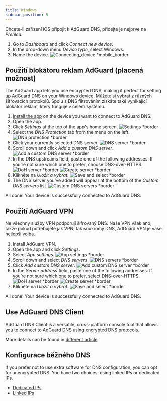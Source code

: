 ```yaml
---
title: Windows
sidebar_position: 5
---
```


Chcete-li zařízení iOS připojit k AdGuard DNS, přidejte je nejprve na _Přehled_:

1. Go to _Dashboard_ and click _Connect new device_.
2. In the drop-down menu _Device type_, select Windows.
3. Name the device.
   ![Connecting\_device \*mobile\_border](https://cdn.adtidy.org/content/kb/dns/private/new_dns/connect/windows_ab/choose_windows.png)

## Použití blokátoru reklam AdGuard (placená možnost)

The AdGuard app lets you use encrypted DNS, making it perfect for setting up AdGuard DNS on your Windows device. Můžete si vybrat z různých šifrovacích protokolů. Spolu s DNS filtrováním získáte také vynikající blokátor reklam, který funguje v celém systému.

1. [Install the app](https://adguard.com/adguard-windows/overview.html) on the device you want to connect to AdGuard DNS.
2. Open the app.
3. Click _Settings_ at the top of the app's home screen.
   ![Settings \*border](https://cdn.adtidy.org/content/kb/dns/private/new_dns/connect/windows_ab/windows_step3.png)
4. Select the _DNS Protection_ tab from the menu on the left.
   ![DNS protection \*border](https://cdn.adtidy.org/content/kb/dns/private/new_dns/connect/windows_ab/windows_step4.png)
5. Click your currently selected DNS server.
   ![DNS server \*border](https://cdn.adtidy.org/content/kb/dns/private/new_dns/connect/windows_ab/windows_step5.png)
6. Scroll down and click _Add a custom DNS server_.
   ![Add a custom DNS server \*border](https://cdn.adtidy.org/content/kb/dns/private/new_dns/connect/windows_ab/windows_step6.png)
7. In the DNS upstreams field, paste one of the following addresses. If you’re not sure which one to prefer, choose DNS-over-HTTPS.
   ![DoH server \*border](https://cdn.adtidy.org/content/kb/dns/private/new_dns/connect/windows_ab/windows_step7_1.png)
   ![Create server \*border](https://cdn.adtidy.org/content/kb/dns/private/new_dns/connect/windows_ab/windows_step7_2.png)
8. Klikněte na _Uložit a vybrat_.
   ![Save and select \*border](https://cdn.adtidy.org/content/kb/dns/private/new_dns/connect/windows_ab/windows_step8.png)
9. The DNS server you’ve added will appear at the bottom of the _Custom DNS servers_ list.
   ![Custom DNS servers \*border](https://cdn.adtidy.org/content/kb/dns/private/new_dns/connect/windows_ab/windows_step9.png)

All done! Your device is successfully connected to AdGuard DNS.

## Použití AdGuard VPN

Ne všechny služby VPN podporují šifrovaný DNS. Naše VPN však ano, takže pokud potřebujete jak VPN, tak soukromý DNS, AdGuard VPN je vaše nejlepší volba.

1. Install AdGuard VPN.
2. Open the app and click _Settings_.
3. Select _App settings_.
   ![App settings \*border](https://cdn.adtidy.org/content/kb/dns/private/new_dns/connect/windows_vpn/windows_step4.png)
4. Scroll down and select _DNS servers_.
   ![DNS servers \*border](https://cdn.adtidy.org/content/kb/dns/private/new_dns/connect/windows_vpn/windows_step5.png)
5. Click _Add custom DNS server_.
   ![Add custom DNS server \*border](https://cdn.adtidy.org/content/kb/dns/private/new_dns/connect/windows_vpn/windows_step6.png)
6. In the _Server address_ field, paste one of the following addresses. If you’re not sure which one to prefer, select DNS-over-HTTPS.
   ![DoH server \*border](https://cdn.adtidy.org/content/kb/dns/private/new_dns/connect/windows_vpn/windows_step7_1.png)
   ![Create server \*border](https://cdn.adtidy.org/content/kb/dns/private/new_dns/connect/windows_vpn/windows_step7_2.png)
7. Klikněte na _Uložit a vybrat_.
   ![Save and select \*border](https://cdn.adtidy.org/content/kb/dns/private/new_dns/connect/windows_vpn/windows_step8.png)

All done! Your device is successfully connected to AdGuard DNS.

## Use AdGuard DNS Client

AdGuard DNS Client is a versatile, cross-platform console tool that allows you to connect to AdGuard DNS using encrypted DNS protocols.

More details can be found in [different article](/dns-client/overview/).

## Konfigurace běžného DNS

If you prefer not to use extra software for DNS configuration, you can opt for unencrypted DNS. You have two choices: using linked IPs or dedicated IPs.

- [Dedicated IPs](/private-dns/connect-devices/other-options/dedicated-ip.md)
- [Linked IPs](/private-dns/connect-devices/other-options/linked-ip.md)
